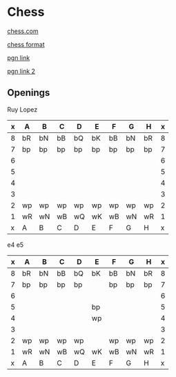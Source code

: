 
Chess
======

[chess.com](https://chess.com)

[chess format](https://onp4.com/@p4/~markdown)

[pgn link](https://www.npmjs.com/package/remarkable-pgn)

[pgn link 2](https://www.reddit.com/r/chess/comments/1s8j14/inline_pgn_viewer_faq/)

Openings
------

Ruy Lopez

| x |  A |  B |  C |  D |  E |  F |  G |  H | x |
|---|----|----|----|----|----|----|----|----|---|
| 8 | bR | bN | bB | bQ | bK | bB | bN | bR | 8 |
| 7 | bp | bp | bp | bp | bp | bp | bp | bp | 7 |
| 6 |    |    |    |    |    |    |    |    | 6 |
| 5 |    |    |    |    |    |    |    |    | 5 |
| 4 |    |    |    |    |    |    |    |    | 4 |
| 3 |    |    |    |    |    |    |    |    | 3 |
| 2 | wp | wp | wp | wp | wp | wp | wp | wp | 2 |
| 1 | wR | wN | wB | wQ | wK | wB | wN | wR | 1 |
| x |  A |  B |  C |  D |  E |  F |  G |  H | x |

e4 e5

| x |  A |  B |  C |  D |  E |  F |  G |  H | x |
|---|----|----|----|----|----|----|----|----|---|
| 8 | bR | bN | bB | bQ | bK | bB | bN | bR | 8 |
| 7 | bp | bp | bp | bp |    | bp | bp | bp | 7 |
| 6 |    |    |    |    |    |    |    |    | 6 |
| 5 |    |    |    |    | bp |    |    |    | 5 |
| 4 |    |    |    |    | wp |    |    |    | 4 |
| 3 |    |    |    |    |    |    |    |    | 3 |
| 2 | wp | wp | wp | wp |    | wp | wp | wp | 2 |
| 1 | wR | wN | wB | wQ | wK | wB | wN | wR | 1 |
| x |  A |  B |  C |  D |  E |  F |  G |  H | x |
